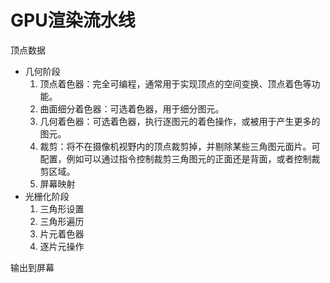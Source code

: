 # GPU渲染流水线

顶点数据

- 几何阶段
  1. 顶点着色器：完全可编程，通常用于实现顶点的空间变换、顶点着色等功能。
  2. 曲面细分着色器：可选着色器，用于细分图元。
  3. 几何着色器：可选着色器，执行逐图元的着色操作，或被用于产生更多的图元。
  4. 裁剪：将不在摄像机视野内的顶点裁剪掉，并剔除某些三角图元面片。可配置，例如可以通过指令控制裁剪三角图元的正面还是背面，或者控制裁剪区域。
  5. 屏幕映射
- 光栅化阶段
  1. 三角形设置
  2. 三角形遍历
  3. 片元着色器
  4. 逐片元操作

输出到屏幕